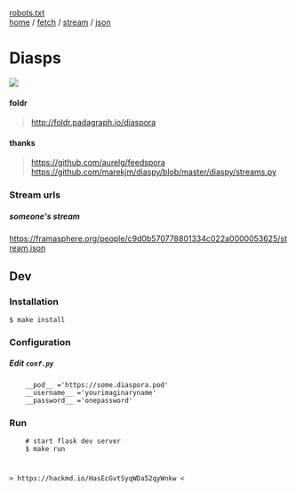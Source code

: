 [robots.txt](./robots.txt)  
[home](./) /  [fetch](./fetch) / [stream](./stream) /  [json](./stream.json)  

# Diasps



![](https://i.imgur.com/SZ2jFmo.png)


#### foldr 
>http://foldr.padagraph.io/diaspora

#### thanks
>https://github.com/aurelg/feedspora
>https://github.com/marekjm/diaspy/blob/master/diaspy/streams.py

### Stream urls

##### someone's stream
https://framasphere.org/people/c9d0b570778801334c022a0000053625/stream.json

## Dev


### Installation

    $ make install

### Configuration
 
##### Edit `conf.py`
    
        __pod__ ='https://some.diaspora.pod'
        __username__ ='yourimaginaryname'
        __password__ ='onepassword'
        
### Run

        # start flask dev server
        $ make run



#
    
    > https://hackmd.io/HasEcGvtSyqWDa52qyWnkw <

